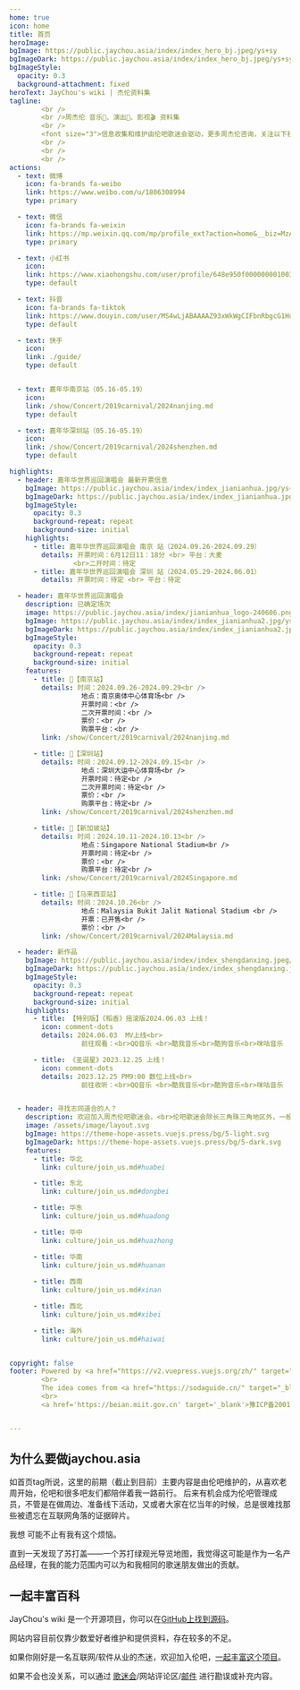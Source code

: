 ```yaml
---
home: true
icon: home
title: 首页
heroImage: 
bgImage: https://public.jaychou.asia/index/index_hero_bj.jpeg/ys+sy
bgImageDark: https://public.jaychou.asia/index/index_hero_bj.jpeg/ys+sy
bgImageStyle:
  opacity: 0.3
  background-attachment: fixed
heroText: JayChou's wiki | 杰伦资料集
tagline: 
        <br />
        <br />周杰伦 音乐🎵、演出🎤、影视🎬 资料集
        <br />
        <font size="3">信息收集和维护由伦吧歌迷会驱动，更多周杰伦咨询，关注以下社交媒体</font>
        <br />
        <br />
        <br />
actions:
  - text: 微博
    icon: fa-brands fa-weibo
    link: https://www.weibo.com/u/1806308994
    type: primary

  - text: 微信
    icon: fa-brands fa-weixin
    link: https://mp.weixin.qq.com/mp/profile_ext?action=home&__biz=MzA3NDU2MDUxNg==
    type: primary

  - text: 小红书
    icon: 
    link: https://www.xiaohongshu.com/user/profile/648e950f000000001003496d
    type: default

  - text: 抖音
    icon: fa-brands fa-tiktok
    link: https://www.douyin.com/user/MS4wLjABAAAAZ93xWkWgCIFbnRbgcG1Hufob2pGRfVGfdKfP64p56Cs
    type: default

  - text: 快手
    icon: 
    link: ./guide/
    type: default


  - text: 嘉年华南京站（05.16-05.19）
    icon: 
    link: /show/Concert/2019carnival/2024nanjing.md
    type: default

  - text: 嘉年华深圳站（05.16-05.19）
    icon: 
    link: /show/Concert/2019carnival/2024shenzhen.md
    type: default

highlights:
  - header: 嘉年华世界巡回演唱会 最新开票信息
    bgImage: https://public.jaychou.asia/index/index_jianianhua.jpg/ys+sy
    bgImageDark: https://public.jaychou.asia/index/index_jianianhua.jpg/ys+sy
    bgImageStyle:
      opacity: 0.3
      background-repeat: repeat
      background-size: initial
    highlights:
      - title: 嘉年华世界巡回演唱会 南京 站（2024.09.26-2024.09.29）
        details: 开票时间：6月12日11：18分 <br> 平台：大麦
                <br>二开时间：待定
      - title: 嘉年华世界巡回演唱会 深圳 站（2024.05.29-2024.06.01）
        details: 开票时间：待定 <br> 平台：待定

  - header: 嘉年华世界巡回演唱会
    description: 已确定场次
    image: https://public.jaychou.asia/index/jianianhua_logo-240606.png/yt
    bgImage: https://public.jaychou.asia/index/index_jianianhua2.jpg/ys+sy
    bgImageDark: https://public.jaychou.asia/index/index_jianianhua2.jpg/ys+sy
    bgImageStyle:
      opacity: 0.3
      background-repeat: repeat
      background-size: initial
    features:
      - title: 🎤【南京站】
        details: 时间：2024.09.26-2024.09.29<br />
                  地点：南京奥体中心体育场<br />
                  开票时间：<br />
                  二次开票时间：<br />
                  票价：<br />
                  购票平台：<br />
        link: /show/Concert/2019carnival/2024nanjing.md

      - title: 🎤【深圳站】
        details: 时间：2024.09.12-2024.09.15<br />
                  地点：深圳大运中心体育场<br />
                  开票时间：待定<br />
                  二次开票时间：待定<br />
                  票价：<br />
                  购票平台：待定<br />
        link: /show/Concert/2019carnival/2024shenzhen.md

      - title: 🎤【新加坡站】
        details: 时间：2024.10.11-2024.10.13<br />
                  地点：Singapore National Stadium<br />
                  开票时间：待定<br />
                  票价：<br />
                  购票平台：待定<br />
        link: /show/Concert/2019carnival/2024Singapore.md

      - title: 🎤【马来西亚站】
        details: 时间：2024.10.26<br />
                  地点：Malaysia Bukit Jalit National Stadium <br />
                  开票：已开售<br />
                  票价：<br />
        link: /show/Concert/2019carnival/2024Malaysia.md

  - header: 新作品
    bgImage: https://public.jaychou.asia/index/index_shengdanxing.jpeg/ys+sy
    bgImageDark: https://public.jaychou.asia/index/index_shengdanxing.jpeg/ys+sy
    bgImageStyle:
      opacity: 0.3
      background-repeat: repeat
      background-size: initial
    highlights:
      - title: 【特别版】《稻香》摇滚版2024.06.03 上线！
        icon: comment-dots
        details: 2024.06.03  MV上线<br>
                  前往观看：<br>QQ音乐 <br>酷我音乐<br>酷狗音乐<br>咪咕音乐

      - title: 《圣诞星》2023.12.25 上线！
        icon: comment-dots
        details: 2023.12.25 PM9:00 数位上线<br>
                  前往收听：<br>QQ音乐 <br>酷我音乐<br>酷狗音乐<br>咪咕音乐


  - header: 寻找志同道合的人？
    description: 欢迎加入周杰伦吧歌迷会。<br>伦吧歌迷会除长三角珠三角地区外，一般情况下以所在地区省会城市命名，申请前确认自己所在省份或离该分会较近哈~
    image: /assets/image/layout.svg
    bgImage: https://theme-hope-assets.vuejs.press/bg/5-light.svg
    bgImageDark: https://theme-hope-assets.vuejs.press/bg/5-dark.svg
    features:
      - title: 华北
        link: culture/join_us.md#huabei

      - title: 东北
        link: culture/join_us.md#dongbei

      - title: 华东
        link: culture/join_us.md#huadong

      - title: 华中
        link: culture/join_us.md#huazhong

      - title: 华南
        link: culture/join_us.md#huanan
        
      - title: 西南
        link: culture/join_us.md#xinan

      - title: 西北
        link: culture/join_us.md#xibei

      - title: 海外
        link: culture/join_us.md#haiwai


copyright: false
footer: Powered by <a href="https://v2.vuepress.vuejs.org/zh/" target="_blank">VuePress</a>. Theme by <a href="https://theme-hope.vuejs.press/zh/" target="_blank">Hope</a> | MIT 协议
        <br>
        The idea comes from <a href="https://sodaguide.cn/" target="_blank">苏打盖</a>
        <br>
        <a href='https://beian.miit.gov.cn' target='_blank'>豫ICP备20012208号-4</a>


---
```


## 为什么要做jaychou.asia
如首页tag所说，这里的前期（截止到目前）主要内容是由伦吧维护的，从喜欢老周开始，伦吧和很多吧友们都陪伴着我一路前行。
后来有机会成为伦吧管理成员，不管是在做周边、准备线下活动，又或者大家在忆当年的时候，总是很难找那些被遗忘在互联网角落的证据碎片。

我想 可能不止有我有这个烦恼。

直到一天发现了苏打盖——一个苏打绿观光导览地图，我觉得这可能是作为一名产品经理，在我的能力范围内可以为和我相同的歌迷朋友做出的贡献。

## 一起丰富百科
JayChou's wiki 是一个开源项目，你可以在[GitHub上找到源码](https://github.com/y-cyfor/JayChou-wiki)。

网站内容目前仅靠少数爱好者维护和提供资料，存在较多的不足。

如果你刚好是一名互联网/软件从业的杰迷，欢迎加入伦吧，[一起丰富这个项目](/about/contribute.md)。

如果不会也没关系，可以通过 [歌迷会](culture/join_us.md)/网站评论区/[邮件](mailto:cyfor@foxmail.com) 进行勘误或补充内容。